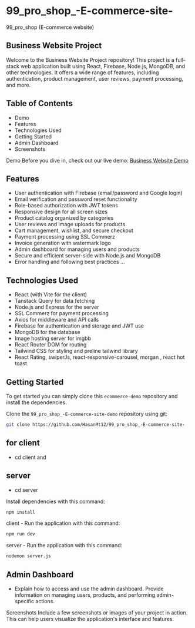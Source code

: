 # 99_pro_shop_-E-commerce-site-
99_pro_shop (E-commerce website)

## Business Website Project
Welcome to the Business Website Project repository! This project is a full-stack web application built using React, Firebase, Node.js, MongoDB, and other technologies. 
It offers a wide range of features, including authentication, product management, user reviews, payment processing, and more. 

## Table of Contents
- Demo
- Features
- Technologies Used
- Getting Started
- Admin Dashboard
- Screenshots

Demo
Before you dive in, check out our live demo: [Business Website Demo](https://proshopbd-458a8.web.app/)

## Features
* User authentication with Firebase (email/password and Google login)
* Email verification and password reset functionality
* Role-based authorization with JWT tokens
* Responsive design for all screen sizes
* Product catalog organized by categories
* User reviews and image uploads for products
* Cart management, wishlist, and secure checkout
* Payment processing using SSL Commerz
* Invoice generation with watermark logo
* Admin dashboard for managing users and products
* Secure and efficient server-side with Node.js and MongoDB
* Error handling and following best practices
...

## Technologies Used
* React (with Vite for the client)
* Tanstack Query for data fetching
* Node.js and Express for the server
* SSL Commerz for payment processing
* Axios for middleware and API calls
* Firebase for authentication and storage and JWT use
* MongoDB for the database
* Image hosting server for imgbb
* React Router DOM for routing
* Tailwind CSS for styling and preline tailwind library
* React Rating, swiperJs, react-responsive-carousel, morgan , react hot toast 

## Getting Started
To get started  you can simply clone this `ecommerce-demo` repository and install the dependencies.

Clone the `99_pro_shop_-E-commerce-site-demo` repository using git:

```bash
git clone https://github.com/HasanMt12/99_pro_shop_-E-commerce-site-
```
## for client 
* cd client and
## server 
* cd server

Install dependencies with this command:
```bash
npm install
```
client - Run the application with this command:
```bash
npm run dev
```
server - Run the application with this command:
```bash
nodemon server.js
```

## Admin Dashboard
* Explain how to access and use the admin dashboard. Provide information on managing users, products, and performing admin-specific actions.

Screenshots
Include a few screenshots or images of your project in action. This can help users visualize the application's interface and features.
